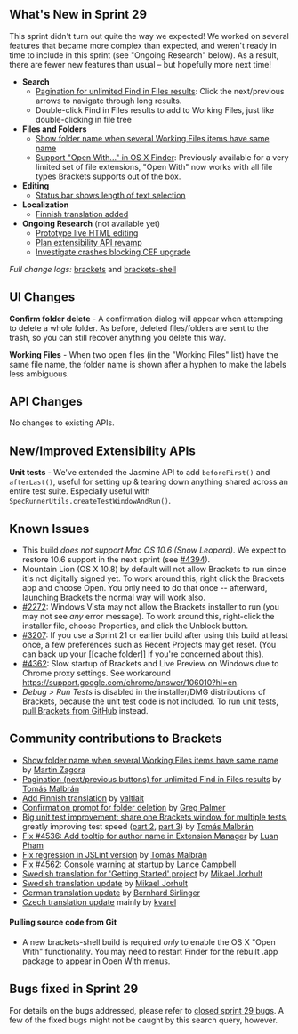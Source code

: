 What's New in Sprint 29
-----------------------
This sprint didn't turn out quite the way we expected! We worked on several features that became more complex than expected, and weren't ready in time to include in this sprint (see "Ongoing Research" below). As a result, there are fewer new features than usual &ndash; but hopefully more next time!

* **Search**
    * [Pagination for unlimited Find in Files results](https://github.com/adobe/brackets/pull/4303): Click the next/previous arrows to navigate through long results.
    * Double-click Find in Files results to add to Working Files, just like double-clicking in file tree
* **Files and Folders**
    * [Show folder name when several Working Files items have same name](https://github.com/adobe/brackets/pull/4419)
    * [Support "Open With..." in OS X Finder](https://github.com/adobe/brackets-shell/pull/293): Previously available for a very limited set of file extensions, "Open With" now works with all file types Brackets supports out of the box.
* **Editing**
    * [Status bar shows length of text selection](https://github.com/adobe/brackets/pull/4579)
* **Localization**
    * [Finnish translation added](https://github.com/adobe/brackets/pull/4506)
* **Ongoing Research** (not available yet)
    * [Prototype live HTML editing](https://trello.com/c/cc8kk9zG/927-5-live-development-html-initial-implementation)
    * [Plan extensibility API revamp](https://trello.com/c/rnN0XwK0/876-3-research-extension-api-design)
    * [Investigate crashes blocking CEF upgrade](https://trello.com/c/gIwbocii/938-3-cef-crash-issues)

_Full change logs:_ [brackets](https://github.com/adobe/brackets/compare/sprint-28...sprint-29#commits_bucket) and [brackets-shell](https://github.com/adobe/brackets-shell/compare/sprint-28...sprint-29#commits_bucket)


UI Changes
----------
**Confirm folder delete** - A confirmation dialog will appear when attempting to delete a whole folder. As before, deleted files/folders are sent to the trash, so you can still recover anything you delete this way.

**Working Files** - When two open files (in the "Working Files" list) have the same file name, the folder name is shown after a hyphen to make the labels less ambiguous.

API Changes
-----------
No changes to existing APIs.

New/Improved Extensibility APIs
-------------------------------
**Unit tests** - We've extended the Jasmine API to add `beforeFirst()` and `afterLast()`, useful for setting up & tearing down anything shared across an entire test suite. Especially useful with `SpecRunnerUtils.createTestWindowAndRun()`.

Known Issues
------------
* This build _does not support Mac OS 10.6 (Snow Leopard)_. We expect to restore 10.6 support in the next sprint (see [#4394](https://github.com/adobe/brackets/issues/4394)).
* Mountain Lion (OS X 10.8) by default will not allow Brackets to run since it's not digitally signed yet. To work around this, right click the Brackets app and choose Open. You only need to do that once -- afterward, launching Brackets the normal way will work also.
* [#2272](https://github.com/adobe/brackets/issues/2272): Windows Vista may not allow the Brackets installer to run (you may not see _any_ error message). To work around this, right-click the installer file, choose Properties, and click the Unblock button.
* [#3207](https://github.com/adobe/brackets/issues/3207): If you use a Sprint 21 or earlier build after using this build at least once, a few preferences such as Recent Projects may get reset. (You can back up your [[cache folder]] if you're concerned about this).
* [#4362](https://github.com/adobe/brackets/issues/4362): Slow startup of Brackets and Live Preview on Windows due to Chrome proxy settings. See workaround https://support.google.com/chrome/answer/106010?hl=en.
* _Debug > Run Tests_ is disabled in the installer/DMG distributions of Brackets, because the unit test code is not included. To run unit tests, [pull Brackets from GitHub](https://github.com/adobe/brackets/wiki/How-to-Hack-on-Brackets#wiki-getcode) instead.


Community contributions to Brackets
-----------------------------------
* [Show folder name when several Working Files items have same name](https://github.com/adobe/brackets/pull/4419) by [Martin Zagora](https://github.com/zaggino)
* [Pagination (next/previous buttons) for unlimited Find in Files results](https://github.com/adobe/brackets/pull/4303) by [Tomás Malbrán](https://github.com/TomMalbran)
* [Add Finnish translation](https://github.com/adobe/brackets/pull/4506) by [valtlait](https://github.com/valtlait)
* [Confirmation prompt for folder deletion](https://github.com/adobe/brackets/pull/4515) by [Greg Palmer](https://github.com/g-palmer)
* [Big unit test improvement: share one Brackets window for multiple tests](https://github.com/adobe/brackets/pull/4581), greatly improving test speed ([part 2](https://github.com/adobe/brackets/pull/4598), [part 3](https://github.com/adobe/brackets/pull/4635/files)) by [Tomás Malbrán](https://github.com/TomMalbran)
* [Fix #4536: Add tooltip for author name in Extension Manager](https://github.com/adobe/brackets/pull/4622) by [Luan Pham](https://github.com/thanhluan001)
* [Fix regression in JSLint version](https://github.com/adobe/brackets/pull/4642) by [Tomás Malbrán](https://github.com/TomMalbran)
* [Fix #4562: Console warning at startup](https://github.com/adobe/brackets/pull/4569) by [Lance Campbell](https://github.com/lkcampbell)
* [Swedish translation for 'Getting Started' project](https://github.com/adobe/brackets/pull/4626) by [Mikael Jorhult](https://github.com/mikaeljorhult)
* [Swedish translation update](https://github.com/adobe/brackets/pull/4605) by [Mikael Jorhult](https://github.com/mikaeljorhult)
* [German translation update](https://github.com/adobe/brackets/pull/4520) by [Bernhard Sirlinger](https://github.com/WebsiteDeveloper)
* [Czech translation update](https://github.com/adobe/brackets/pull/4607) mainly by [kvarel](https://github.com/kvarel)

#### Pulling source code from Git
* A new brackets-shell build is required _only_ to enable the OS X "Open With" functionality. You may need to restart Finder for the rebuilt .app package to appear in Open With menus.

Bugs fixed in Sprint 29
-----------------------
For details on the bugs addressed, please refer to [closed sprint 29 bugs](https://github.com/adobe/brackets/issues?labels=&milestone=16&state=closed). A few of the fixed bugs might not be caught by this search query, however.